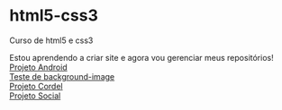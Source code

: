 # html5-css3
 Curso de html5 e css3 

Estou aprendendo a criar site e agora vou gerenciar meus repositórios! <br>
<a href="https://madelinealmeida09.github.io/html5-css3/modulo2/desafio10/des10.html" target="_blank">Projeto Android</a>
<br>
<a href="https://madelinealmeida09.github.io/html5-css3/modulo3/ex22/fundo06.html" target="_blank">Teste de background-image</a>
<br>
<a href="https://madelinealmeida09.github.io/html5-css3/modulo3/desafio12/des12.html" target="_blank">Projeto Cordel</a>
<br>
<a href="https://madelinealmeida09.github.io/html5-css3/modulo4/projeto-social/index.html" target="_blank">Projeto Social</a>
<br>
<a href="https://madelinealmeida09.github.io/html5-css3/modulo4/ex25/form03.html" target="_blank"></a>